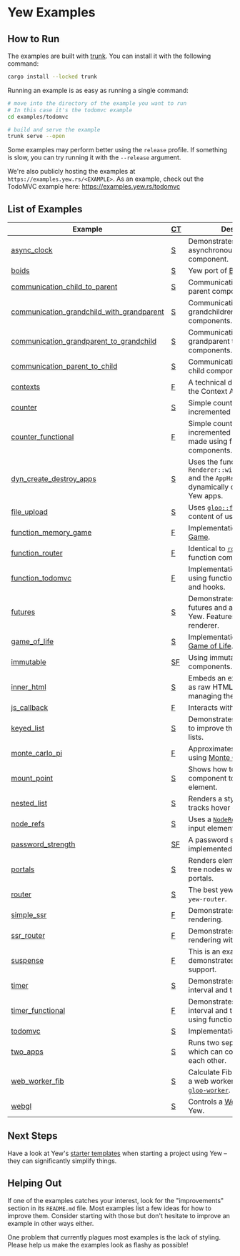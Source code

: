 # Yew Examples

## How to Run

The examples are built with [trunk](https://github.com/thedodd/trunk).
You can install it with the following command:

```bash
cargo install --locked trunk
```

Running an example is as easy as running a single command:

```bash
# move into the directory of the example you want to run
# In this case it's the todomvc example
cd examples/todomvc

# build and serve the example
trunk serve --open
```

Some examples may perform better using the `release` profile. If something is slow, you can try running it with the `--release` argument.

We're also publicly hosting the examples at `https://examples.yew.rs/<EXAMPLE>`.
As an example, check out the TodoMVC example here: <https://examples.yew.rs/todomvc>

## List of Examples

| Example                                                                                   | [CT] | Description                                                                                                                         |
| ----------------------------------------------------------------------------------------- | ---- | ----------------------------------------------------------------------------------------------------------------------------------- |
| [async_clock](async_clock)                                                                | [S]  | Demonstrates the use of asynchronous tasks in a yew component.                                                                      |
| [boids](boids)                                                                            | [S]  | Yew port of [Boids](https://en.wikipedia.org/wiki/Boids)                                                                            |
| [communication_child_to_parent](communication_child_to_parent)                            | [S]  | Communication from child to parent components.                                                                                      |
| [communication_grandchild_with_grandparent](communication_grandchild_with_grandparent)    | [S]  | Communication from grandchildren to grandparent components.                                                                         |
| [communication_grandparent_to_grandchild](communication_grandparent_to_grandchild)        | [S]  | Communication from grandparent to grandchild components.                                                                            |
| [communication_parent_to_child](communication_parent_to_child)                            | [S]  | Communication from parent to child components.                                                                                      |
| [contexts](contexts)                                                                      | [F]  | A technical demonstration of the Context API.                                                                                       |
| [counter](counter)                                                                        | [S]  | Simple counter which can be incremented and decremented.                                                                            |
| [counter_functional](counter_functional)                                                  | [F]  | Simple counter which can be incremented and decremented made using function components.                                             |
| [dyn_create_destroy_apps](dyn_create_destroy_apps)                                        | [S]  | Uses the function `Renderer::with_root_and_props` and the `AppHandle` struct to dynamically create and delete Yew apps.             |
| [file_upload](file_upload)                                                                | [S]  | Uses [`gloo::file`](https://docs.rs/gloo-file/latest/gloo_file/index.html) to read the content of user uploaded files.              |
| [function_memory_game](function_memory_game)                                              | [F]  | Implementation of [Memory Game](https://github.com/bradlygreen/Memory-Game).                                                        |
| [function_router](function_router)                                                        | [F]  | Identical to [`router`](router) but using function components.                                                                      |
| [function_todomvc](function_todomvc)                                                      | [F]  | Implementation of [TodoMVC](http://todomvc.com/) using function components and hooks.                                               |
| [futures](futures)                                                                        | [S]  | Demonstrates how you can use futures and async code with Yew. Features a Markdown renderer.                                         |
| [game_of_life](game_of_life)                                                              | [S]  | Implementation of [Conway's Game of Life](https://en.wikipedia.org/wiki/Conway%27s_Game_of_Life).                                   |
| [immutable](immutable)                                                                    | [SF] | Using immutable types in components.                                                                                                |
| [inner_html](inner_html)                                                                  | [S]  | Embeds an external document as raw HTML by manually managing the element.                                                           |
| [js_callback](js_callback)                                                                | [F]  | Interacts with JavaScript code.                                                                                                     |
| [keyed_list](keyed_list)                                                                  | [S]  | Demonstrates how to use keys to improve the performance of lists.                                                                   |
| [monte_carlo_pi](monte_carlo)                                                                | [F]  | Approximates the value of pi using [Monte Carlo method](https://en.wikipedia.org/wiki/Pi).                                       |
| [mount_point](mount_point)                                                                | [S]  | Shows how to mount the root component to a custom element.                                                                          |
| [nested_list](nested_list)                                                                | [S]  | Renders a styled list which tracks hover events.                                                                                    |
| [node_refs](node_refs)                                                                    | [S]  | Uses a [`NodeRef`](https://yew.rs/docs/concepts/components/refs) to focus the input element under the cursor.                       |
| [password_strength](password_strength)                                                    | [SF] | A password strength estimator implemented in Yew.                                                                                   |
| [portals](portals)                                                                        | [S]  | Renders elements into out-of-tree nodes with the help of portals.                                                                   |
| [router](router)                                                                          | [S]  | The best yew blog built with `yew-router`.                                                                                          |
| [simple_ssr](simple_ssr)                                                                  | [F]  | Demonstrates server-side rendering.                                                                                                 |
| [ssr_router](ssr_router)                                                                  | [F]  | Demonstrates server-side rendering with routing.                                                                                    |
| [suspense](suspense)                                                                      | [F]  | This is an example that demonstrates `<Suspense />` support.                                                                        |
| [timer](timer)                                                                            | [S]  | Demonstrates the use of the interval and timeout services.                                                                          |
| [timer_functional](timer_functional)                                                      | [F]  | Demonstrates the use of the interval and timeout services using function components                                                 |
| [todomvc](todomvc)                                                                        | [S]  | Implementation of [TodoMVC](http://todomvc.com/).                                                                                   |
| [two_apps](two_apps)                                                                      | [S]  | Runs two separate Yew apps which can communicate with each other.                                                                   |
| [web_worker_fib](web_worker_fib)                                                          | [S]  | Calculate Fibonacci numbers in a web worker thread using [`gloo-worker`](https://docs.rs/gloo-worker/latest/gloo_worker/).          |
| [webgl](webgl)                                                                            | [S]  | Controls a [WebGL canvas](https://developer.mozilla.org/en-US/docs/Web/API/WebGL_API/Tutorial/Getting_started_with_WebGL) from Yew. |

[CT]: ## "Component Type"
[S]: ## "Struct Components"
[F]: ## "Function Components"
[SF]: ## "Struct and Function Components"

## Next Steps

Have a look at Yew's [starter templates](https://yew.rs/docs/getting-started/build-a-sample-app#using-a-starter-template) when starting a project using Yew – they can significantly simplify things.

## Helping Out

If one of the examples catches your interest, look for the "improvements" section in its `README.md` file.
Most examples list a few ideas for how to improve them.
Consider starting with those but don't hesitate to improve an example in other ways either.

One problem that currently plagues most examples is the lack of styling.
Please help us make the examples look as flashy as possible!
